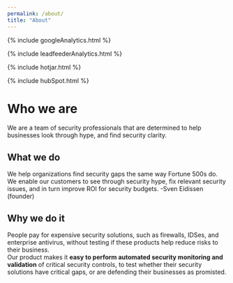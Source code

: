 ```yaml
---
permalink: /about/
title: "About"
---
```

<!-- Google analytics -->
{% include googleAnalytics.html %}
<!-- Leadfeeder analytics -->
{% include leadfeederAnalytics.html %}
<!-- Hotjar analytics -->
{% include hotjar.html %}
<!-- Hub Spot analytics -->
{% include hubSpot.html %}

# Who we are
We are a team of security professionals that are determined to help businesses look through hype, and find security clarity.

## What we do
We help organizations find security gaps the same way Fortune 500s do.  
We enable our customers to see through security hype, fix relevant security issues, and in turn improve ROI for security budgets. -Sven Eidissen (founder)

## Why we do it
People pay for expensive security solutions, such as firewalls, IDSes, and enterprise antivirus, without testing if these products help reduce risks to their business.  
Our product makes it **easy to perform automated security monitoring and validation** of critical security controls, to test whether their security solutions have critical gaps, or are defending their businesses as promisted.
